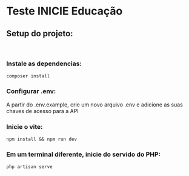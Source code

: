 # Teste INICIE Educação

## Setup do projeto:

<br>

### Instale as dependencias:

``` 
composer install
```

### Configurar .env:

A partir do .env.example, crie um novo arquivo .env e adicione as suas chaves de acesso para a API

### Inicie o vite:

``` 
npm install && npm run dev
```

### Em um terminal diferente, inicie do servido do PHP:

``` 
php artisan serve
```